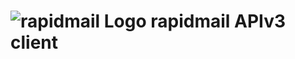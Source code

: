 # ![rapidmail Logo](https://avatars0.githubusercontent.com/u/25850436?v=3&s=50 "rapidmail Logo") rapidmail APIv3 client
